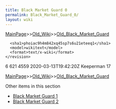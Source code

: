 ```yaml
---
title: Black Market Guard 0
permalink: Black_Market_Guard_0/
layout: wiki
---
```


[MainPage](/keeperrl_wiki/ "wikilink")>>[Old_Wiki](/keeperrl_wiki/Old_Wiki "wikilink")>>[Old_Black_Market_Guard](/keeperrl_wiki/Old_Black_Market_Guard "wikilink")

      <sha1>phoiac9h4m842xq45sp7s6u21eteeq1</sha1>
      <model>wikitext</model>
      <format>text/x-wiki</format>
    </revision>
  </page>
  <page>
    <title>File:Black market guard.png</title>
    <ns>6</ns>
    <id>621</id>
    <revision>
      <id>4559</id>
      <timestamp>2020-03-13T19:42:20Z</timestamp>
      <contributor>
        <username>Keeperman</username>
        <id>17</id>
      </contributor>
      

[MainPage](/keeperrl_wiki/ "wikilink")>>[Old_Wiki](/keeperrl_wiki/Old_Wiki "wikilink")>>[Old_Black_Market_Guard](/keeperrl_wiki/Old_Black_Market_Guard "wikilink")

Other items in this section
-    [Black Market Guard 1](/keeperrl_wiki/Black_Market_Guard_1 "wikilink")
-    [Black Market Guard 2](/keeperrl_wiki/Black_Market_Guard_2 "wikilink")
